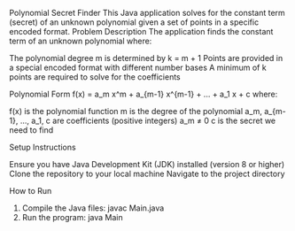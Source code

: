 Polynomial Secret Finder
This Java application solves for the constant term (secret) of an unknown polynomial given a set of points in a specific encoded format.
Problem Description
The application finds the constant term of an unknown polynomial where:

The polynomial degree m is determined by k = m + 1
Points are provided in a special encoded format with different number bases
A minimum of k points are required to solve for the coefficients

Polynomial Form
f(x) = a_m x^m + a_{m-1} x^{m-1} + ... + a_1 x + c
where:

f(x) is the polynomial function
m is the degree of the polynomial
a_m, a_{m-1}, ..., a_1, c are coefficients (positive integers)
a_m ≠ 0
c is the secret we need to find

Setup Instructions

Ensure you have Java Development Kit (JDK) installed (version 8 or higher)
Clone the repository to your local machine
Navigate to the project directory

How to Run

1) Compile the Java files: javac Main.java
2) Run the program: java Main
